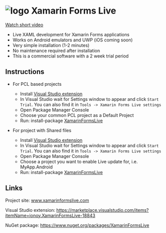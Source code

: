 # ![logo](http://xamarinformslive.com/favicon-32x32.png) Xamarin Forms Live

[Watch short video](https://vimeo.com/220310011)

* Live XAML development for Xamarin Forms applications
* Works on Android emulators and UWP (iOS coming soon)
* Very simple installation (1-2 minutes)
* No maintenance required after installation
* This is a commercial software with a 2 week trial period

## Instructions

* For PCL based projects
  * Install [Visual Studio extension](https://marketplace.visualstudio.com/items?itemName=ionoy.XamarinFormsLive-18843)
  * In Visual Studio wait for Settings window to appear and click `Start Trial`. You can also find it in `Tools -> Xamarin Forms Live settings`
  * Open Package Manager Console
  * Choose your common PCL project as a Default Project  
  * Run: install-package [XamarinFormsLive](https://www.nuget.org/packages/XamarinFormsLive)
  
* For project with Shared files
  * Install [Visual Studio extension](https://marketplace.visualstudio.com/items?itemName=ionoy.XamarinFormsLive-18843)
  * In Visual Studio wait for Settings window to appear and click `Start Trial`. You can also find it in `Tools -> Xamarin Forms Live settings`
  * Open Package Manager Console
  * Choose a project you want to enable Live update for, i.e. MyApp.Android
  * Run: install-package [XamarinFormsLive](https://www.nuget.org/packages/XamarinFormsLive)
  
## Links

Project site: www.xamarinformslive.com

Visual Studio extension: https://marketplace.visualstudio.com/items?itemName=ionoy.XamarinFormsLive-18843

NuGet package: https://www.nuget.org/packages/XamarinFormsLive
